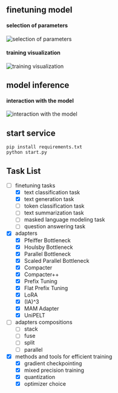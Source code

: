 ## finetuning model
#### selection of parameters
![selection of parameters](https://github.com/mkgs210/new-adapter-project/assets/78417431/0a8da03e-5b33-44f0-a7a6-d5bccbcfdb89)
#### training visualization
![training visualization](https://github.com/mkgs210/new-adapter-project/assets/78417431/b9b72fc8-f21b-4c98-803f-fe08f96ae87f)

## model inference
#### interaction with the model
![interaction with the model](https://github.com/mkgs210/new-adapter-project/assets/78417431/f1bf7e70-f9f6-4629-ab9c-47bd9db862c6)


## start service
```
pip install requirements.txt
python start.py
```

## Task List
- [ ] finetuning tasks
    - [x] text classification task
    - [x] text generation task
    - [ ] token classification task
    - [ ] text summarization task
    - [ ] masked language modeling task
    - [ ] question answering task
- [x] adapters
    - [x] Pfeiffer Bottleneck
    - [x] Houlsby Bottleneck
    - [x] Parallel Bottleneck
    - [x] Scaled Parallel Bottleneck
    - [x] Compacter
    - [x] Compacter++
    - [x] Prefix Tuning
    - [x] Flat Prefix Tuning
    - [x] LoRA
    - [x] (IA)^3
    - [x] MAM Adapter
    - [x] UniPELT
- [ ] adapters compositions
    - [ ] stack
    - [ ] fuse
    - [ ] split
    - [ ] parallel
- [x] methods and tools for efficient training
    - [x] gradient checkpointing
    - [x] mixed precision training
    - [x] quantization
    - [x] optimizer choice
